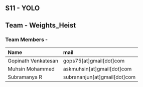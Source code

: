 ## S11 - YOLO


## Team - Weights_Heist
### Team Members - 

| Name        | mail           |
|:-------------|:--------------|
|Gopinath Venkatesan|gops75[at]gmail[dot]com|
|Muhsin Mohammed|askmuhsin[at]gmail[dot]com| 
|Subramanya R|subrananjun[at]gmail[dot]com| 


